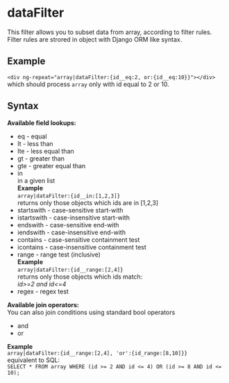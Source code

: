# dataFilter

This filter allows you to subset data from array, according to filter rules.
Filter rules are strored in object with Django ORM like syntax.

## Example

`<div ng-repeat="array|dataFilter:{id__eq:2, or:{id__eq:10}}"></div>`  
which should process <code>array</code> only with id equal to 2 or 10.

## Syntax

**Available field lookups:**
 
* eq - equal
* lt - less than
* lte - less equal than
* gt - greater than
* gte - greater equal than
* in  
  in a given list  
  **Example**  
    `array|dataFilter:{id__in:[1,2,3]}`  
    returns only those objects which ids are in [1,2,3]
* startswith - case-sensitive start-with
* istartswith - case-insensitive start-with
* endswith - case-sensitive end-with
* iendswith - case-insensitive end-with
* contains - case-sensitive containment test
* icontains - case-insensitive containment test
* range - range test (inclusive)  
  **Example**  
    `array|dataFilter:{id__range:[2,4]}`  
    returns only those objects which ids match:  
        *id&gt;=2 and id&lt;=4*
* regex - regex test

**Available join operators:**  
You can also join conditions using standard bool operators

* and
* or

**Example**  
`array|dataFilter:{id__range:[2,4], 'or':{id_range:[8,10]}}`  
equivalent to SQL:  
    `SELECT * FROM array WHERE (id >= 2 AND id <= 4) OR (id >= 8 AND id <= 10);`

